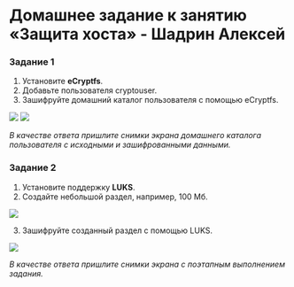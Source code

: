 # Домашнее задание к занятию  «Защита хоста» - Шадрин Алексей

### Задание 1

1. Установите **eCryptfs**.
2. Добавьте пользователя cryptouser.
3. Зашифруйте домашний каталог пользователя с помощью eCryptfs.

![](https://github.com/AleksShadrin/netology/blob/main/13-02-Defense/1.png)
![](https://github.com/AleksShadrin/netology/blob/main/13-02-Defense/2.png)


*В качестве ответа  пришлите снимки экрана домашнего каталога пользователя с исходными и зашифрованными данными.*  

### Задание 2

1. Установите поддержку **LUKS**.
2. Создайте небольшой раздел, например, 100 Мб.

![](https://github.com/AleksShadrin/netology/blob/main/13-02-Defense/3.png)

3. Зашифруйте созданный раздел с помощью LUKS.

![](https://github.com/AleksShadrin/netology/blob/main/13-02-Defense/4.png)

*В качестве ответа пришлите снимки экрана с поэтапным выполнением задания.*